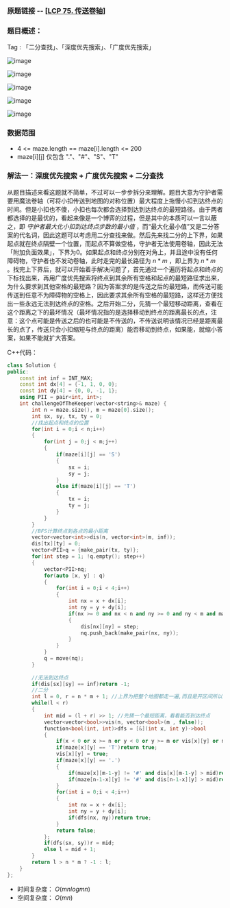### 原题链接 -- [[LCP 75. 传送卷轴](https://leetcode.cn/problems/rdmXM7/)]

### 题目概述：
Tag : 「二分查找」、「深度优先搜索」、「广度优先搜索」

![image](https://user-images.githubusercontent.com/99656524/233828920-1171822c-d5a0-472c-ada2-1a7bad673ca3.png)

![image](https://user-images.githubusercontent.com/99656524/233828934-d8f37941-d495-4585-8fe8-44a4a27b3d43.png)

![image](https://user-images.githubusercontent.com/99656524/233828944-5ad992c8-8f59-4e98-af46-a64d0139c6b1.png)

![image](https://user-images.githubusercontent.com/99656524/233828953-96217944-3847-474e-81f2-d977fcc586de.png)

![image](https://user-images.githubusercontent.com/99656524/233828964-0865a378-cde5-4a61-b8b8-a1a00a06d25a.png)

### 数据范围
* 4 <= maze.length == maze[i].length <= 200
* maze[i][j] 仅包含 "."、"#"、"S"、"T"

### 解法一：深度优先搜索 + 广度优先搜索 + 二分查找
从题目描述来看这题就不简单，不过可以一步步拆分来理解。题目大意为守护者需要用魔法卷轴（可将小扣传送到地图的对称位置）最大程度上拖慢小扣到达终点的时间。但是小扣也不傻，小扣也每次都会选择到达到达终点的最短路径。由于两者都选择的是最优的，看起来像是一个博弈的过程，但是其中的本质可以一言以蔽之，即 $守护者最大化小扣到达终点步数的最小值$ ，而“最大化最小值”又是二分答案的代名词，因此这题可以考虑用二分查找来做。然后先来找二分的上下界，如果起点就在终点隔壁一个位置，而起点不算做空格，守护者无法使用卷轴，因此无法「附加负面效果」，下界为0。如果起点和终点分别在对角上，并且途中没有任何障碍物，守护者也不发动卷轴，此时走完的最长路径为 $n * m$ ，即上界为 $n * m$ 。找完上下界后，就可以开始着手解决问题了，首先通过一个遍历将起点和终点的下标找出来，再用广度优先搜索将终点到其余所有空格和起点的最短路径求出来，为什么要求到其他空格的最短路？因为答案求的是传送之后的最短路，而传送可能传送到任意不为障碍物的空格上，因此要求其余所有空格的最短路，这样还方便找出一些永远无法到达终点的空格。之后开始二分，先猜一个最短移动距离，查看在这个距离之下的最坏情况（最坏情况指的是选择移动到终点的距离最长的点，注意：这个点可能是传送之后的也可能是不传送的，不传送说明该情况已经是距离最长的点了，传送只会小扣缩短与终点的距离）能否移动到终点，如果能，就缩小答案，如果不能就扩大答案。

C++代码：
```cpp
class Solution {
public:
    const int inf = INT_MAX;
    const int dx[4] = {-1, 1, 0, 0};
    const int dy[4] = {0, 0, -1, 1};
    using PII = pair<int, int>;
    int challengeOfTheKeeper(vector<string>& maze) {
        int n = maze.size(), m = maze[0].size();
        int sx, sy, tx, ty = 0;
        //找出起点和终点的位置
        for(int i = 0;i < n;i++)
        {
            for(int j = 0;j < m;j++)
            {
                if(maze[i][j] == 'S')
                {
                    sx = i;
                    sy = j;
                }
                else if(maze[i][j] == 'T')
                {
                    tx = i;
                    ty = j;
                }
            }
        }
        //BFS计算终点到各点的最小距离
        vector<vector<int>>dis(n, vector<int>(m, inf));
        dis[tx][ty] = 0;
        vector<PII>q = {make_pair(tx, ty)};
        for(int step = 1; !q.empty(); step++)
        {
            vector<PII>nq;
            for(auto [x, y] : q)
            {
                for(int i = 0;i < 4;i++)
                {
                    int nx = x + dx[i];
                    int ny = y + dy[i];
                    if(nx >= 0 and nx < n and ny >= 0 and ny < m and maze[nx][ny] != '#' and dis[nx][ny] == inf)
                    {
                        dis[nx][ny] = step;
                        nq.push_back(make_pair(nx, ny));
                    }
                }
            }
            q = move(nq);
        }
        
        //无法到达终点
        if(dis[sx][sy] == inf)return -1;
        //二分
        int l = 0, r = n * m + 1; //上界为把整个地图都走一遍,而且是开区间所以要+1
        while(l < r)
        {
            int mid = (l + r) >> 1; //先猜一个最短距离，看看能否到达终点
            vector<vector<bool>>vis(n, vector<bool>(m , false));
            function<bool(int, int)>dfs = [&](int x, int y)->bool 
            {
                if(x < 0 or x >= n or y < 0 or y >= m or vis[x][y] or maze[x][y] == '#')return false;
                if(maze[x][y] == 'T')return true;
                vis[x][y] = true;
                if(maze[x][y] == '.')
                {
                    if(maze[x][m-1-y] != '#' and dis[x][m-1-y] > mid)return false; //x1 + x2 = n - 1移项就是传送之后的y值
                    if(maze[n-1-x][y] != '#' and dis[n-1-x][y] > mid)return false; //y1 + y2 = n - 1移项就是传送之后的x值
                }
                for(int i = 0;i < 4;i++)
                {
                    int nx = x + dx[i];
                    int ny = y + dy[i];
                    if(dfs(nx, ny))return true;
                }
                return false;
            };
            if(dfs(sx, sy))r = mid;
            else l = mid + 1;
        }
        return l > n * m ? -1 : l;
    }
};
```
* 时间复杂度： $O(mnlogmn)$ 
* 空间复杂度： $O(mn)$
